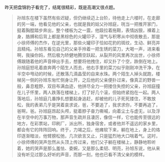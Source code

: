 昨天把盘锦豹子看完了，结尾很精彩，既是高潮又很点题。
> 孙旭东在楼下虽然有些迟疑，但仍继续迈上台阶，待他走上六楼时，在走廊的另一端，他看见他的父亲，也就是我的姑父孙旭庭，咣当一把推开家门，挺着胸膛踏步奔出，整个楼板为之一震，他趿拉着拖鞋，表情凶狠，裸着上身，胳膊和后背上都是黑棕色的火罐印子，湿气与积寒从中彻夜散去，那是小徐师傅的杰作，在逆光里，那些火罐印子恰如花豹的斑纹，生动、鲜亮并且精纯。孙旭东看见自己的父亲手拎着一把生锈的菜刀，大喝一声，进来看啊，我操你妈，然后极为矫健地腾空跃起，从裂开的风里再次出世，小徐师傅跟随着他的声音伸出手去，想要将他拽住，却又扑了个空，跌倒在地上。孙旭庭怒吼着直奔两个陌生人而去，他右手里的菜刀似乎刚刚冲洗干净，在半空中甩动的时候，还散落几滴晶莹的自来水珠。两个陌生人掉头就跑，楼梯另一侧的孙旭东匆忙侧身让开，之后他的父亲便扑过来，像真正的野兽一般，鼻息粗野，双目布满血迹，他拼尽全力一把搂住失控的父亲，孙旭庭撞在儿子怀里，两人跌落在楼梯上，打了好几个滚，但始终紧抱在一起。两人落地后，孙旭庭几番挣扎想要起身追赶，却被他的儿子死死搂住，不敢放松，我的表弟几乎是哭着哀求说，爸，不要追了，我求求你，不要再追了，爸啊，爸。孙旭庭昂起头颅，挺着脖子奋力嘶喊，向着尘土与虚无，以及浮在半空中的万事万物，那声音生疏并且凄厉，像信一样，它也能传至很远的地方，在彩票站，印刷厂，派出所，独身宿舍，或者他并不遥远的家乡里，都会有它的阵阵回响。终于，力竭之后，他瘫软下来，躺在地上，身上的烙印逐渐暗淡，他臂膀松弛，几次欲言又止，只是猛烈地大口喘着气。这时，小徐师傅的哭声忽然从头顶上传过来，他们父子躺在楼梯上，静静地聆听着，她的哭声是那么羞怯、委婉，又是那么柔韧、明亮，孙旭东说，他从来没有听见过那么好听的声音，而那一刻，他也已看不清父亲的模样。
